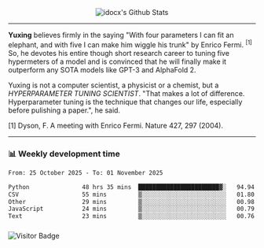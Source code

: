<div align="center">
    <img align="center" src="https://github-readme-stats.vercel.app/api?username=idocx&show_icons=true&count_private=true&hide_border=true" alt="idocx's Github Stats"></img>
</div>

---

**Yuxing** believes firmly in the saying "With four parameters I can fit an elephant, and with five I can make him wiggle his trunk" by Enrico Fermi. <sup>[1]</sup> So, he devotes his entire though short research career to tuning five hypermeters of a model and is convinced that he will finally make it outperform any SOTA models like GPT-3 and AlphaFold 2.

Yuxing is not a computer scientist, a physicist or a chemist, but a *HYPERPARAMETER TUNING SCIENTIST*. "That makes a lot of difference. Hyperparameter tuning is the technique that changes our life, especially before pulishing a paper.", he said.

[1] Dyson, F. A meeting with Enrico Fermi. Nature 427, 297 (2004).


---

### 📊 Weekly development time
<!--START_SECTION:waka-->

```txt
From: 25 October 2025 - To: 01 November 2025

Python               48 hrs 35 mins  ███████████████████████▓░   94.94 %
CSV                  55 mins         ▒░░░░░░░░░░░░░░░░░░░░░░░░   01.80 %
Other                29 mins         ▒░░░░░░░░░░░░░░░░░░░░░░░░   00.98 %
JavaScript           24 mins         ▒░░░░░░░░░░░░░░░░░░░░░░░░   00.79 %
Text                 23 mins         ▒░░░░░░░░░░░░░░░░░░░░░░░░   00.76 %
```

<!--END_SECTION:waka-->

### 

![Visitor Badge](https://visitor-badge.laobi.icu/badge?page_id=idocx.idocx)